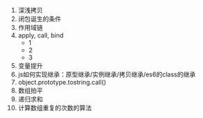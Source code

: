 1. 深浅拷贝
2. 闭包诞生的条件
3. 作用域链
4. apply, call, bind
   - 1
   - 2
   - 3
6. 变量提升
7. js如何实现继承：原型继承/实例继承/拷贝继承/es6的class的继承
8. object.prototype.tostring.call()
9. 数组拍平
10. 递归求和
11. 计算数组重复的次数的算法

